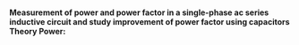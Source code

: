 <h4>Measurement of power and power factor in a single-phase 
ac series inductive circuit and study improvement of power factor using capacitors Theory Power: </h4>

